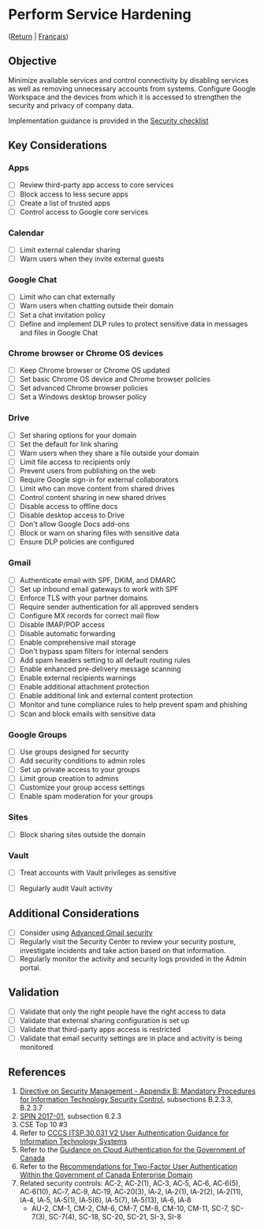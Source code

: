 # Perform Service Hardening
([Return](/README.md) | [Français](/FR/06_Exécuter-le-renforcement-des-services.md))

## Objective

Minimize available services and control connectivity by disabling services as well as removing unnecessary accounts from systems. Configure Google Workspace and the devices from which it is accessed to strengthen the security and privacy of company data.

Implementation guidance is provided in the [Security checklist](https://support.google.com/a/answer/7587183)

## Key Considerations

### Apps 

* [ ] Review third-party app access to core services
* [ ] Block access to less secure apps
* [ ] Create a list of trusted apps
* [ ] Control access to Google core services

### Calendar

* [ ] Limit external calendar sharing
* [ ] Warn users when they invite external guests

### Google Chat

* [ ] Limit who can chat externally
* [ ] Warn users when chatting outside their domain
* [ ] Set a chat invitation policy
* [ ] Define and implement DLP rules to protect sensitive data in messages and files in Google Chat

### Chrome browser or Chrome OS devices

* [ ] Keep Chrome browser or Chrome OS updated
* [ ] Set basic Chrome OS device and Chrome browser policies
* [ ] Set advanced Chrome browser policies
* [ ] Set a Windows desktop browser policy

### Drive

* [ ] Set sharing options for your domain
* [ ] Set the default for link sharing
* [ ] Warn users when they share a file outside your domain
* [ ] Limit file access to recipients only
* [ ] Prevent users from publishing on the web
* [ ] Require Google sign-in for external collaborators
* [ ] Limit who can move content from shared drives
* [ ] Control content sharing in new shared drives
* [ ] Disable access to offline docs
* [ ] Disable desktop access to Drive
* [ ] Don't allow Google Docs add-ons
* [ ] Block or warn on sharing files with sensitive data
* [ ] Ensure DLP policies are configured

### Gmail

* [ ] Authenticate email with SPF, DKIM, and DMARC
* [ ] Set up inbound email gateways to work with SPF
* [ ] Enforce TLS with your partner domains
* [ ] Require sender authentication for all approved senders
* [ ] Configure MX records for correct mail flow
* [ ] Disable IMAP/POP access
* [ ] Disable automatic forwarding
* [ ] Enable comprehensive mail storage
* [ ] Don't bypass spam filters for internal senders
* [ ] Add spam headers setting to all default routing rules
* [ ] Enable enhanced pre-delivery message scanning
* [ ] Enable external recipients warnings
* [ ] Enable additional attachment protection
* [ ] Enable additional link and external content protection
* [ ] Monitor and tune compliance rules to help prevent spam and phishing
* [ ] Scan and block emails with sensitive data

### Google Groups

* [ ] Use groups designed for security
* [ ] Add security conditions to admin roles
* [ ] Set up private access to your groups
* [ ] Limit group creation to admins
* [ ] Customize your group access settings
* [ ] Enable spam moderation for your groups

### Sites

* [ ] Block sharing sites outside the domain

### Vault

* [ ] Treat accounts with Vault privileges as sensitive
* [ ] Regularly audit Vault activity


## Additional Considerations

* [ ] Consider using [Advanced Gmail security](https://support.google.com/a/topic/2683828)
* [ ] Regularly visit the Security Center to review your security posture, investigate incidents and take action based on that information.
* [ ] Regularly monitor the activity and security logs provided in the Admin portal.

## Validation

* [ ] Validate that only the right people have the right access to data
* [ ] Validate that external sharing configuration is set up
* [ ] Validate that third-party apps access is restricted
* [ ] Validate that email security settings are in place and activity is being monitored

## References

1. [Directive on Security Management - Appendix B: Mandatory Procedures for Information Technology Security Control](https://www.tbs-sct.gc.ca/pol/doc-eng.aspx?id=32611&section=procedure&p=B), subsections B.2.3.3, B.2.3.7
2. [SPIN 2017-01](https://www.canada.ca/en/treasury-board-secretariat/services/access-information-privacy/security-identity-management/direction-secure-use-commercial-cloud-services-spin.html), subsection 6.2.3
3. CSE Top 10 #3
4. Refer to [CCCS ITSP.30.031 V2 User Authentication Guidance for Information Technology Systems](https://cyber.gc.ca/en/guidance/user-authentication-guidance-information-technology-systems-itsp30031-v3)
5. Refer to the [Guidance on Cloud Authentication for the Government of Canada](https://intranet.canada.ca/wg-tg/cagc-angc-eng.asp)
6. Refer to the [Recommendations for Two-Factor User Authentication Within the Government of Canada Enterprise Domain](https://intranet.canada.ca/wg-tg/rtua-rafu-eng.asp)
7. Related security controls: AC‑2, AC‑2(1), AC‑3, AC‑5, AC‑6, AC‑6(5), AC‑6(10), AC‑7, AC‑9, AC‑19, AC‑20(3), IA‑2, IA‑2(1), IA‑2(2), IA‑2(11), IA‑4, IA‑5, IA‑5(1), IA‑5(6), IA‑5(7), IA‑5(13), IA‑6, IA‑8
   * AU-2, CM-1, CM-2, CM-6, CM-7, CM-8, CM-10, CM-11, SC-7, SC-7(3), SC-7(4), SC-18, SC-20, SC-21, SI-3, SI-8
